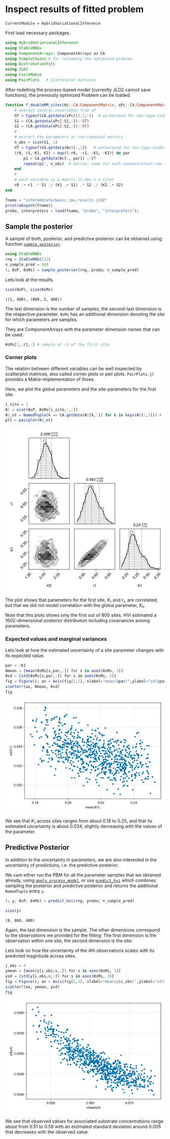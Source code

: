 # Inspect results of fitted problem


``` @meta
CurrentModule = HybridVariationalInference  
```

First load necessary packages.

``` julia
using HybridVariationalInference
using StableRNGs
using ComponentArrays: ComponentArrays as CA
using SimpleChains # for reloading the optimized problem
using DistributionFits
using JLD2
using CairoMakie
using PairPlots   # scatterplot matrices
```

After redefinig the process-based model (currently JLD2 cannot save functions),
the previously optimized Problem can be loaded.

``` julia
function f_doubleMM_sites(θc::CA.ComponentMatrix, xPc::CA.ComponentMatrix)
    # extract several covariates from xP
    ST = typeof(CA.getdata(xPc)[1:1,:])  # workaround for non-type-stable Symbol-indexing
    S1 = (CA.getdata(xPc[:S1,:])::ST)   
    S2 = (CA.getdata(xPc[:S2,:])::ST)
    #
    # extract the parameters as row-repeated vectors
    n_obs = size(S1, 1)
    VT = typeof(CA.getdata(θc)[:,1])   # workaround for non-type-stable Symbol-indexing
    (r0, r1, K1, K2) = map((:r0, :r1, :K1, :K2)) do par
        p1 = CA.getdata(θc[:, par]) ::VT
        repeat(p1', n_obs)  # matrix: same for each concentration row in S1
    end
    #
    # each variable is a matrix (n_obs x n_site)
    r0 .+ r1 .* S1 ./ (K1 .+ S1) .* S2 ./ (K2 .+ S2)
end
```

``` julia
fname = "intermediate/basic_cpu_results.jld2"
print(abspath(fname))
probo, interpreters = load(fname, "probo", "interpreters");
```

## Sample the posterior

A sample of both, posterior, and predictive posterior can be obtained
using function [`sample_posterior`](@ref).

``` julia
using StableRNGs
rng = StableRNG(112)
n_sample_pred = 400
(; θsP, θsMs) = sample_posterior(rng, probo; n_sample_pred)
```

Lets look at the results.

``` julia
size(θsP), size(θsMs)
```

    ((1, 400), (800, 2, 400))

The last dimension is the number of samples, the second-last dimension is
the respective parameter. `θsMs` has an additional dimension denoting
the site for which parameters are samples.

They are ComponentArrays with the parameter dimension names that can be used:

``` julia
θsMs[1,:r1,:] # sample of r1 of the first site
```

### Corner plots

The relation between different variables can be well inspected by
scatterplot matrices, also called corner plots or pair plots.
`PairPlots.jl` provides a Makie-implementation of those.

Here, we plot the global parameters and the site-parameters for the first site.

``` julia
i_site = 1
θ1 = vcat(θsP, θsMs[i_site,:,:])
θ1_nt = NamedTuple(k => CA.getdata(θ1[k,:]) for k in keys(θ1[:,1])) # 
plt = pairplot(θ1_nt)
```

![](inspect_results_files/figure-commonmark/cell-9-output-1.png)

The plot shows that parameters for the first site, *K*₁ and *r*₁, are correlated,
but that we did not model correlation with the global parameter, *K*₂.

Note that this plots shows only the first out of 800 sites.
HVI estimated a 1602-dimensional posterior distribution including
covariances among parameters.

### Expected values and marginal variances

Lets look at how the estimated uncertainty of a site parameter changes with
its expected value.

``` julia
par = :K1
θmean = [mean(θsMs[s,par,:]) for s in axes(θsMs, 1)]
θsd = [std(θsMs[s,par,:]) for s in axes(θsMs, 1)]
fig = Figure(); ax = Axis(fig[1,1], xlabel="mean($par)",ylabel="sd($par)")
scatter!(ax, θmean, θsd) 
fig
```

![](inspect_results_files/figure-commonmark/cell-11-output-1.png)

We see that *K*₁ across sites ranges from about 0.18 to 0.25, and that
its estimated uncertainty is about 0.034, slightly decreasing with the
values of the parameter.

## Predictive Posterior

In addition to the uncertainty in parameters, we are also interested in
the uncertainty of predictions, i.e. the predictive posterior.

We cam either run the PBM for all the parameter samples that we obtained already,
using [`apply_process_model`](@ref), or use [`predict_hvi`](@ref) which combines
sampling the posterior and predictive posterior and returns the additional
`NamedTuple` entry `y`.

``` julia
(; y, θsP, θsMs) = predict_hvi(rng, probo; n_sample_pred)
```

``` julia
size(y)
```

    (8, 800, 400)

Again, the last dimension is the sample.
The other dimensions correspond to the observations we provided for the fitting:
The first dimension is the observation within one site, the second dimension is the site.

Lets look on how the uncertainty of the 4th observations scales with its
predicted magnitude across sites.

``` julia
i_obs = 4
ymean = [mean(y[i_obs,s,:]) for s in axes(θsMs, 1)]
ysd = [std(y[i_obs,s,:]) for s in axes(θsMs, 1)]
fig = Figure(); ax = Axis(fig[1,1], xlabel="mean(y$i_obs)",ylabel="sd(y$i_obs)")
scatter!(ax, ymean, ysd) 
fig
```

![](inspect_results_files/figure-commonmark/cell-14-output-1.png)

We see that observed values for associated substrate concentrations range about from
0.51 to 0.59 with an estimated standard deviation around 0.005 that decreases
with the observed value.
